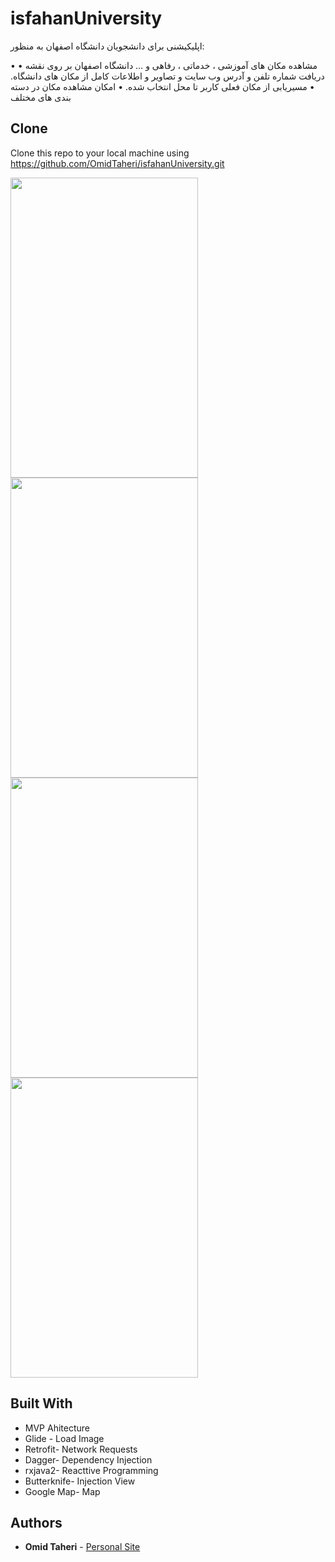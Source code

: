 # isfahanUniversity

اپلیکیشنی برای دانشجویان دانشگاه اصفهان به منظور:

•	مشاهده مکان های آموزشی ، خدماتی ، رفاهی و … دانشگاه اصفهان بر روی نقشه
•	دریافت شماره تلفن و آدرس وب سایت و تصاویر  و اطلاعات کامل از مکان های دانشگاه.
•	مسیریابی از مکان فعلی کاربر تا محل انتخاب شده.
•	امکان مشاهده مکان در دسته بندی های مختلف



## Clone

Clone this repo to your local machine using https://github.com/OmidTaheri/isfahanUniversity.git

<a href="url"><img src="http://omidtaheri.ir/wp-content/uploads/2020/03/daneshgah12.jpg"   height="480" width="300" ></a>
<a href="url"><img src="http://omidtaheri.ir/wp-content/uploads/2020/03/daneshga32.jpg"   height="480" width="300" ></a>
<a href="url"><img src="http://omidtaheri.ir/wp-content/uploads/2020/03/daneshgah22.jpg"   height="480" width="300" ></a>
<a href="url"><img src="http://omidtaheri.ir/wp-content/uploads/2020/03/daneshgah42.jpg"   height="480" width="300" ></a>




## Built With

* MVP Ahitecture
* Glide - Load Image
* Retrofit- Network Requests
* Dagger- Dependency Injection
* rxjava2- Reacttive Programming
* Butterknife- Injection View
* Google Map- Map

## Authors

* **Omid Taheri** - [Personal Site](http://omidtaheri.ir)
